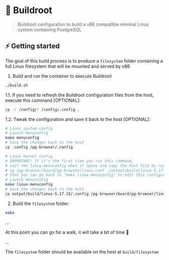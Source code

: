 # :construction_worker: Buildroot

> Buildroot configuration to build a v86 compatible minimal Linux system containing PostgreSQL

## :zap: Getting started

The goal of this build process is to produce a `filesystem` folder containing a full Linux filesystem that will be mounted and served by v86

1. Build and run the container to execute Buildroot

```bash
./build.sh
```

  1.1. If you need to refresh the Buildroot configuration files from the host, execute this command [OPTIONAL]:

  ```bash
  cp -r /config/* /config/.config .
  ```

  1.2. Tweak the configuration and save it back to the host [OPTIONAL]:

  ```bash
  # Linux system config
  # Launch menuconfig
  make menuconfig
  # Save the changes back to the host
  cp .config /pg-browser/.config

  # Linux kernel config
  # IMPORTANT: If it's the first time you run this command,
  # exit the linux-menuconfig when it opens and copy the host file by running
  # cp /pg-browser/board/pg-browser/linux.conf ./output/build/linux-5.17.15/.config
  # then you can go back to "make linux-menuconfig" to edit this configuration
  # Launch menuconfig
  make linux-menuconfig
  # Save the changes back to the host
  cp output/build/linux-5.17.15/.config /pg-browser/board/pg-browser/linux.conf
  ```

2. Build the `filesystem` folder:

```bash
make
```

...

At this point you can go for a walk, it will take a bit of time :turtle:

...

The `filesystem` folder should be available on the host at `build/filesystem`
